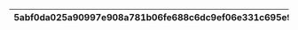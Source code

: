 |5abf0da025a90997e908a781b06fe688c6dc9ef06e331c695e97be498167800f|8c739eac5eb91152a5a1f240d2e248568a1a786383cfdca4b01796bc6128e8e8|e4f6f7d4a79f274b76a72f44602afaf124da13824817c331578047a619cdde76|5ec574ccd6f062a8de0e85e3fdb6edb4e1de49c830401a9ee7820931b1b89489|6f0e10f8f96a44fb4973a95d5fa164ee0a9db57aeedabf553d7550802f499c89|950154b0933811ea1e77bfd9fe56634115b24754180712367bd73d5a05237d00|e14a8338b6138a9c56f8e51eabcf77a465370d0aba9deea47843cad459a386c5|
| --- | --- | --- | --- | --- | --- | --- |